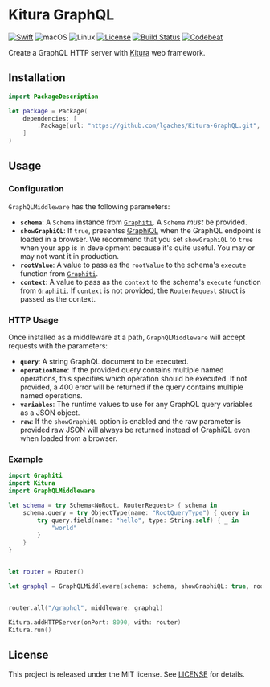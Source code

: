 # Kitura GraphQL

[![Swift][swift-badge]][swift-url]
![macOS](https://img.shields.io/badge/os-macOS-green.svg?style=flat)
![Linux](https://img.shields.io/badge/os-linux-green.svg?style=flat)
[![License][mit-badge]][mit-url]
[![Build Status](https://travis-ci.org/lgaches/Kitura-GraphQL.svg?branch=master)](https://travis-ci.org/lgaches/Kitura-GraphQL)
[![Codebeat][codebeat-badge]][codebeat-url]

Create a GraphQL HTTP server with [Kitura](http://www.kitura.io) web framework.

## Installation

```swift
import PackageDescription

let package = Package(
    dependencies: [
        .Package(url: "https://github.com/lgaches/Kitura-GraphQL.git", majorVersion: 0, minor: 1),
    ]
)
```

## Usage

### Configuration

`GraphQLMiddleware` has the following parameters:

- **`schema`**: A `Schema` instance from [`Graphiti`](https://github.com/GraphQLSwift/Graphiti). A `Schema` *must* be provided.
- **`showGraphiQL`**: If `true`, presentss [GraphiQL](https://github.com/graphql/graphiql) when the GraphQL endpoint is loaded in a browser. We recommend that you set `showGraphiQL` to `true` when your app is in development because it's quite useful. You may or may not want it in production. 
- **`rootValue`**: A value to pass as the `rootValue` to the schema's `execute` function from [`Graphiti`](https://github.com/GraphQLSwift/Graphiti).
- **`context`**: A value to pass as the `context` to the schema's `execute` function from [`Graphiti`](https://github.com/GraphQLSwift/Graphiti). If `context` is not provided, the `RouterRequest` struct is passed as the context.

### HTTP Usage

Once installed as a middleware at a path, `GraphQLMiddleware` will accept requests with the parameters:

- **`query`**: A string GraphQL document to be executed.
- **`operationName`**: If the provided query contains multiple named operations, this specifies which operation should be executed. If not provided, a 400 error will be returned if the query contains multiple named operations.
- **`variables`**: The runtime values to use for any GraphQL query variables as a JSON object.
- **`raw`**: If the `showGraphiQL` option is enabled and the raw parameter is provided raw JSON will always be returned instead of GraphiQL even when loaded from a browser.


### Example


```swift
import Graphiti
import Kitura
import GraphQLMiddleware

let schema = try Schema<NoRoot, RouterRequest> { schema in
    schema.query = try ObjectType(name: "RootQueryType") { query in
        try query.field(name: "hello", type: String.self) { _ in
            "world"
        }
    }
}


let router = Router()

let graphql = GraphQLMiddleware(schema: schema, showGraphiQL: true, rootValue: noRootValue)


router.all("/graphql", middleware: graphql)

Kitura.addHTTPServer(onPort: 8090, with: router)
Kitura.run()

```

## License

This project is released under the MIT license. See [LICENSE](LICENSE) for details.

[swift-badge]: https://img.shields.io/badge/Swift-3.0.1-orange.svg?style=flat
[swift-url]: https://swift.org
[mit-badge]: https://img.shields.io/badge/License-MIT-blue.svg?style=flat
[mit-url]: https://tldrlegal.com/license/mit-license
[codebeat-badge]:https://codebeat.co/badges/7871a224-095f-4c39-b5fb-bfa6320cdadd
[codebeat-url]: https://codebeat.co/projects/github-com-lgaches-kitura-graphql
